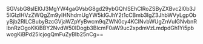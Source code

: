 SGVsbG8sIEl0J3MgYW4gaGVsbG8gd29ybGQhISEhClRoZSByZXBvc2l0b3J5IGlzIHVzZWQgZm9yIHNhdmUgYW5kIGJhY2t1cCBmb3IgZ3JhbWVyLgpObyBjb2RlLCBubyBzcGVjaWZpYyBwcm9qZWN0cy4KClNvbWUgZnVuIGNvbnRlbnRzOgoKKiBBY2NvdW50IDogb3BlcmF0aW9uc2xpdmVzLmdpdGh1Yi5pbwogKiBPd25lcjogQmFuZyBIb25nCg==